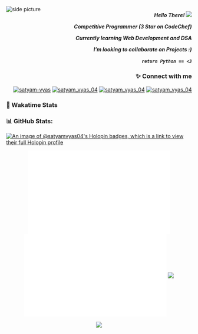 <img width="50%" align="left" alt="side picture" src="https://user-images.githubusercontent.com/74038190/225813708-98b745f2-7d22-48cf-9150-083f1b00d6c9.gif" />

<p align='right'><em><strong>Hello There! </strong></em><img src='https://user-images.githubusercontent.com/74038190/241763891-7bb1e704-6026-48f9-8435-2f4d40101348.gif' height='50'></p>
<p align='right'><em><strong>Competitive Programmer (3 Star on CodeChef)</strong></em></p>
<p align='right'><em><strong>Currently learning Web Development and DSA</strong></em></p>
<p align='right'><em><strong>I’m looking to collaborate on Projects :) </strong></em></p>
<p align='right'><em><strong><code>return Python == <3</code></strong></em></p>

<h3 align="right">✨ Connect with me</h3>
<p align="right">
  <a href="https://linkedin.com/in/satyam-vyas" target="blank"><img align="center" src="https://cdn-icons-png.flaticon.com/512/174/174857.png"
 alt="satyam-vyas" height="40" width="40" /></a>
  <a href="https://www.codechef.com/users/satyam_vyas_04" target="blank"><img align="center" src="https://user-images.githubusercontent.com/112865144/208242156-4db8653b-0464-43ce-a54e-08f701b64b73.png" alt="satyam_vyas_04" height="40" width="40" /></a>
  <a href="https://www.hackerrank.com/satyam_vyas_04" target="blank"><img align="center" src="https://cdn4.iconfinder.com/data/icons/logos-and-brands/512/160_Hackerrank_logo_logos-512.png" alt="satyam_vyas_04" height="40" width="40" /></a>
  <a href="https://www.leetcode.com/user0872ue" target="blank"><img align="center" src="https://upload.wikimedia.org/wikipedia/commons/a/ab/LeetCode_logo_white_no_text.svg" alt="satyam_vyas_04" height="40" width="40" /></a>
</p>

### 🚀 Wakatime Stats
<!--START_SECTION:waka-->
<!--END_SECTION:waka-->


### 📊 GitHub Stats:

[![An image of @satyamvyas04's Holopin badges, which is a link to view their full Holopin profile](https://holopin.me/satyamvyas04)](https://holopin.io/@satyamvyas04)

<p align='center'>
  <img align="center" src="https://raw.githubusercontent.com/SatyamVyas04/README-Stats/master/generated/overview.svg#gh-dark-mode-only" height='225'/>
  <img align="center" src="https://raw.githubusercontent.com/SatyamVyas04/README-Stats/master/generated/languages.svg#gh-dark-mode-only" height='225'/>
  <img align="center" src="https://leetcard.jacoblin.cool/user0872ue?theme=nord&font=Inconsolata&ext=heatmap" height="225"/>
  
</p>

<p align='center'>
  <img src="https://komarev.com/ghpvc/?username=SatyamVyas04&style=for-the-badge&color=343434"/>
</p>
